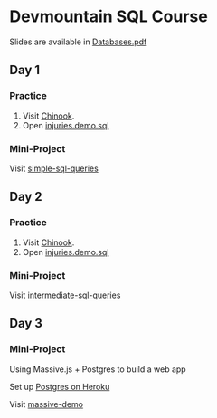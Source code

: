 # Devmountain SQL Course

Slides are available in [Databases.pdf](https://github.com/statianzo/sql-course/blob/master/Databases.pdf)

## Day 1

### Practice

1. Visit [Chinook](http://jxs.me/chinook-web/).
2. Open [injuries.demo.sql](https://github.com/statianzo/sql-course/blob/master/injuries.demo.sql)

### Mini-Project

Visit [simple-sql-queries](https://github.com/devmountain/simple-sql-queries)

## Day 2

### Practice

1. Visit [Chinook](http://jxs.me/chinook-web/).
2. Open [injuries.demo.sql](https://github.com/statianzo/sql-course/blob/master/injuries.demo.sql)

### Mini-Project

Visit [intermediate-sql-queries](https://github.com/devmountain/intermediate-sql-queries)

## Day 3

### Mini-Project

Using Massive.js + Postgres to build a web app

Set up [Postgres on Heroku](https://github.com/statianzo/sql-setup)

Visit [massive-demo](https://github.com/statianzo/massive-demo)
